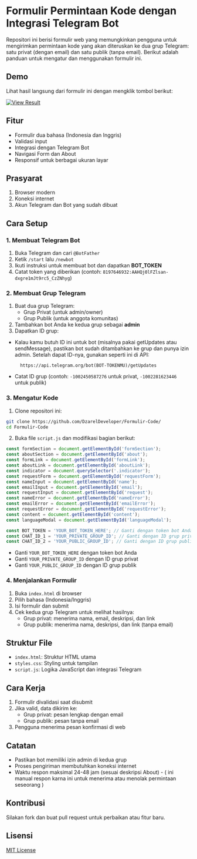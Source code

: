 # Formulir Permintaan Kode dengan Integrasi Telegram Bot

Repositori ini berisi formulir web yang memungkinkan pengguna untuk mengirimkan permintaan kode yang akan diteruskan ke dua grup Telegram: satu privat (dengan email) dan satu publik (tanpa email). Berikut adalah panduan untuk mengatur dan menggunakan formulir ini.

## Demo
Lihat hasil langsung dari formulir ini dengan mengklik tombol berikut:

[![View Result](https://img.shields.io/badge/View%20Result-Click%20Here-blue?style=for-the-badge)](https://yourcode01010.netlify.app/)

## Fitur
- Formulir dua bahasa (Indonesia dan Inggris)
- Validasi input
- Integrasi dengan Telegram Bot
- Navigasi Form dan About
- Responsif untuk berbagai ukuran layar

## Prasyarat
1. Browser modern
2. Koneksi internet
3. Akun Telegram dan Bot yang sudah dibuat

## Cara Setup

### 1. Membuat Telegram Bot
1. Buka Telegram dan cari `@BotFather`
2. Ketik `/start` lalu `/newbot`
3. Ikuti instruksi untuk membuat bot dan dapatkan **BOT_TOKEN**
4. Catat token yang diberikan (contoh: `8197646932:AAHQj0lFZlsan-dxgre1mJt9rc5_CzZNhyg`)

### 2. Membuat Grup Telegram
1. Buat dua grup Telegram:
   - Grup Privat (untuk admin/owner)
   - Grup Publik (untuk anggota komunitas)
2. Tambahkan bot Anda ke kedua grup sebagai **admin**
3. Dapatkan ID grup:
  - Kalau kamu butuh ID ini untuk bot (misalnya pakai getUpdates atau sendMessage), pastikan bot sudah ditambahkan ke grup dan punya izin admin. Setelah dapat ID-nya, gunakan seperti ini di API:
    ```
      https://api.telegram.org/bot(BOT-TOKENMU)/getUpdates
    ```
   - Catat ID grup (contoh: `-1002450587276` untuk privat, `-1002281623446` untuk publik)

### 3. Mengatur Kode
1. Clone repositori ini:
```bash
git clone https://github.com/DzarelDeveloper/Formulir-Code/
cd Formulir-Code
```
2. Buka file `script.js` dan modifikasi bagian berikut:
```javascript
const formSection = document.getElementById('formSection');
const aboutSection = document.getElementById('about');
const formLink = document.getElementById('formLink');
const aboutLink = document.getElementById('aboutLink');
const indicator = document.querySelector('.indicator');
const requestForm = document.getElementById('requestForm');
const nameInput = document.getElementById('name');
const emailInput = document.getElementById('email');
const requestInput = document.getElementById('request');
const nameError = document.getElementById('nameError');
const emailError = document.getElementById('emailError');
const requestError = document.getElementById('requestError');
const content = document.getElementById('content');
const languageModal = document.getElementById('languageModal');

const BOT_TOKEN = 'YOUR_BOT_TOKEN_HERE'; // Ganti dengan token bot Anda
const CHAT_ID_1 = 'YOUR_PRIVATE_GROUP_ID'; // Ganti dengan ID grup privat Anda
const CHAT_ID_2 = 'YOUR_PUBLIC_GROUP_ID'; // Ganti dengan ID grup publik Anda
```
- Ganti `YOUR_BOT_TOKEN_HERE` dengan token bot Anda
- Ganti `YOUR_PRIVATE_GROUP_ID` dengan ID grup privat
- Ganti `YOUR_PUBLIC_GROUP_ID` dengan ID grup publik

### 4. Menjalankan Formulir
1. Buka `index.html` di browser
2. Pilih bahasa (Indonesia/Inggris)
3. Isi formulir dan submit
4. Cek kedua grup Telegram untuk melihat hasilnya:
   - Grup privat: menerima nama, email, deskripsi, dan link
   - Grup publik: menerima nama, deskripsi, dan link (tanpa email)

## Struktur File
- `index.html`: Struktur HTML utama
- `styles.css`: Styling untuk tampilan
- `script.js`: Logika JavaScript dan integrasi Telegram

## Cara Kerja
1. Formulir divalidasi saat disubmit
2. Jika valid, data dikirim ke:
   - Grup privat: pesan lengkap dengan email
   - Grup publik: pesan tanpa email
3. Pengguna menerima pesan konfirmasi di web

## Catatan
- Pastikan bot memiliki izin admin di kedua grup
- Proses pengiriman membutuhkan koneksi internet
- Waktu respon maksimal 24-48 jam (sesuai deskripsi About) - ( ini manual respon karna ini untuk menerima atau menolak permintaan seseorang )

## Kontribusi
Silakan fork dan buat pull request untuk perbaikan atau fitur baru.

## Lisensi
[MIT License](LICENSE)
